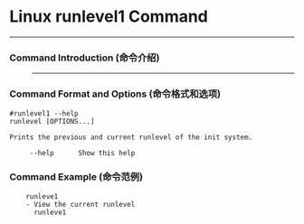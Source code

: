 # Linux runlevel1 Command
-------------------
### Command Introduction (命令介绍)
> ****
### Command Format and Options (命令格式和选项)
```
#runlevel1 --help
runlevel [OPTIONS...]

Prints the previous and current runlevel of the init system.

     --help      Show this help
```
### Command Example (命令范例)
```
	runleve1
	- View the current runlevel
	  runleve1 
```
